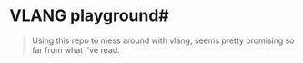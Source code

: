 # VLANG playground#

> Using this repo to mess around with vlang, seems pretty promising so far from what i've read.
